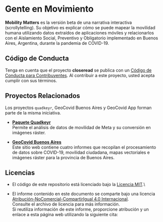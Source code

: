 # Gente en Movimiento

**Mobility Matters** es la versión beta de una narrativa interactiva (scrollytelling). Su objetivo es explicar cómo se puede mapear la movilidad humana utilizando datos extraídos de aplicaciones móviles y relacionarlos con el Aislamiento Social, Preventivo y Obligatorio implementado en Buenos Aires, Argentina, durante la pandemia de COVID-19.

## Código de Conducta

Tenga en cuenta que el proyecto **closeread** se publica con un [Código de Conducta para Contribuyentes](https://contributor-covenant.org/version/2/1/CODE_OF_CONDUCT.html). Al contribuir a este proyecto, usted acepta cumplir con sus términos.

## Proyectos Relacionados

Los proyectos `quadkeyr`, GeoCovid Buenos Aires y GeoCovid App forman parte de la misma iniciativa.

-   [**Paquete Quadkeyr**](https://github.com/Fernandez-Lab-WSU/quadkeyr)\
    Permite el análisis de datos de movilidad de Meta y su conversión en imágenes ráster.

-   [**GeoCovid Buenos Aires**](https://fernandez-lab-wsu.github.io/geocovid_bsas/)\
    Este sitio web contiene cuatro informes que recopilan el procesamiento de datos sobre COVID-19, movilidad ciudadana, mapas vectoriales e imágenes ráster para la provincia de Buenos Aires.

## Licencias

-   El código de este repositorio está licenciado bajo la [Licencia MIT](https://github.com/Fernandez-Lab-WSU/geocovid_bsas/blob/main/LICENSE.md).\
  
-   El informe contenido en este documento se comparte bajo una licencia [Atribución-NoComercial-CompartirIgual 4.0 Internacional](https://creativecommons.org/licenses/by-nc-sa/4.0/deed.es).\
    Consulte el archivo de licencia para más información.\
    Si reutiliza información de este informe, proporcione atribución y un enlace a esta página web utilizando la siguiente cita:

